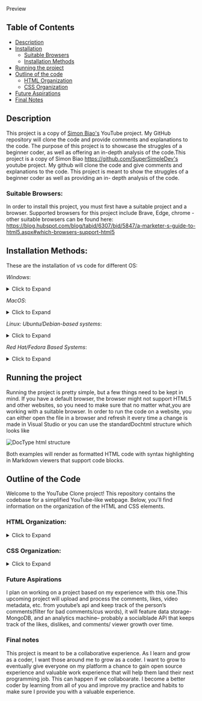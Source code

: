 Preview
## Table of Contents
- [Description](#description)
- [Installation](#installation)
  - [Suitable Browsers](#suitable-browsers)
  - [Installation Methods](#installation-methods)
- [Running the project](#running-the-project)
- [Outline of the code](#outline-of-the-code)
  - [HTML Organization](#html-organization)
  - [CSS Organization](#css-organization)
- [Future Aspirations](#future-aspirations)
- [Final Notes](#final-notes)
  
## Description
This project is a copy of [Simon Biao's](https://github.com/SuperSimpleDev) YouTube project. My GitHub repository will clone the code and provide comments and explanations to the code. The purpose of this project is to showcase the struggles of a beginner coder, as well as offering an in-depth analysis of the code.This project is a copy of Simon Biao https://github.com/SuperSimpleDev's youtube project. My github will clone the code and give comments and explanations to the code. This project is meant to show the struggles of a beginner coder as well as providing an in- depth analysis of the code.

 ### Suitable Browsers: 
 In order to install this project, you must first have a suitable project and a browser. Supported browsers for this project include Brave, Edge, chrome - other suitable browsers can be found here: https://blog.hubspot.com/blog/tabid/6307/bid/5847/a-marketer-s-guide-to-html5.aspx#which-browsers-support-html5

## Installation Methods:
 
These are the installation of vs code for different OS:

_Windows_:

<details>
  <summary>Click to Expand</summary>
  
  1. Download the installer (.exe file) from the official VS Code website. 
  2. Run the installer executable. 
  3. Follow the on-screen instructions to complete the installation.
</details>
   
_MacOS_:
<details> 
<summary> Click to Expand</summary>
  
1. Download the .dmg file from the official VS Code website.
2. Open the downloaded .dmg file.
3. Drag the Visual Studio Code icon to the "Applications" folder.
4. Launch VS Code from the Applications folder.
</details>


_Linux: Ubuntu/Debian-based systems_:
<details>
  <summary> Click to Expand</summary>
  
1. Open a terminal.
2. Download the .deb package from the official VS Code website.
3. Install the package using the package manager. For example: 
  If you use bash
  <pre style = "background-color = white; color: black;">
```bash
# Navigate to the directory where you downloaded the .deb package
cd /path/to/downloaded/package

# Install the package
sudo dpkg -i filename.deb

# Resolve dependencies (if any)
sudo apt-get install -f
  </pre>
</details>

_Red Hat/Fedora Based Systems_:

<details>
<summary>Click to Expand</summary>

1. Open a terminal.
2. Download the .rpm package from the official VS Code website.
3. Install the package using the package manager. For example: .
<pre style="background-color: white; color: black;">
bash
Download the .rpm package from the official VS Code website.
</pre>

</details>

## Running the project

Running the project is pretty simple, but a few things need to be kept in mind. If you have a default browser, the browser might not support HTML5 and other websites, so you need to make sure that no matter what,you are working with a suitable browser. In order to run the code on a website, you can either open the file in a browser and refresh it every time a change is made in Visual Studio or you can use the standardDochtml structure which looks like

![DocType html structure](https://github.com/jahhx42/Youtube/assets/151959456/b9a40c2c-8913-417c-bc2b-918ed56eefef)



Both examples will render as formatted HTML code with syntax highlighting in Markdown viewers that support code blocks.


## Outline of the Code

Welcome to the YouTube Clone project! This repository contains the codebase for a simplified YouTube-like webpage. Below, you'll find information on the organization of the HTML and CSS elements.

### HTML Organization:
<details>
  <summary>Click to Expand</summary>
  
1. project Structure_: - There are 3 types of contributions that make up this project. The code includes a code written in html, code written in css, and external objects such as icons and images
   used for the website.
   
2. _Head Tag_: -The `<head>` section includes metadata and external resources. External fonts and stylesheets are linked for styling purposes.
Icons and images are linked to their respective paths.

3. _Header (Navbar) Section_: -The header section (`<!-- <div class="header"> -->`) is a key component containing the navigation bar. It is divided into left, middle, and right sections, each housing specific elements such as the logo, search bar, and user-related icons.
 
4. _Sidebar Section_:The `sidebar` nav class=<"sidebar"> provides navigation links to different sections of the platform.
Each link is represented by a `<div>` element containing an icon and a label.

5. _Video Grid Section_:The video grid `<div class="video-grid">` is the main content area displaying video previews.
Multiple video previews <div class="video-preview"> are dynamically generated, each containing a thumbnail, video duration, and information about the video.

6. other: External Scripts:
External JavaScript files may be linked for dynamic functionality, though none are present in the provided code.

</details>

### CSS Organization:
<details>
  <summary>Click to Expand</summary>

1. Selectors: -Selectors are patterns used to target HTML elements for styling. They allow you to define rules that apply styles to specific elements, classes, or IDs on your webpage.
2. Classes and IDs: -Classes (.) and *IDs* (#) are identifiers used to apply styles to specific elements. *Classes* are reusable and can be applied to multiple elements, while *IDs* are unique to a single element.
3. Pseudo-classes `(:hover)`: -Pseudo-classes* are used to style elements in specific states or conditions. The `:hover` *pseudo-class*, for example, is applied when a user hovers over an element, allowing for interactive styling effects.
4. Box Model: -The box model is a fundamental concept that defines how elements are structured on a webpage. It includes properties like `margin`, `border`, `padding`, and `content width`, influencing the layout and spacing of elements.
5. Flexbox: -`Flexbox` is a layout model designed to simplify the arrangement of elements in a flexible and responsive way. It provides a powerful mechanism for creating dynamic layouts, especially useful for items in a row or column.
6. Developer Tools (DevTools)
*Developer Tools*, often available in web browsers, provide a set of features for inspecting and debugging web pages. In the context of CSS, *DevTools* allow developers to inspect and modify styles in real-time, aiding in the development and troubleshooting process. You can evaluate the box model in browsers or in your code by right clicking and pressing inspect.  
</details>



### Future Aspirations
I plan on working on a project based on my experience with this one.This upcoming project will upload and process the comments, likes, video metadata, etc. from youtube’s api and keep track of the person’s comments(filter for bad comments/cus words), it will feature data storage- MongoDB, and an analytics machine– probably a socialblade APi that keeps track of the likes, dislikes, and comments/ viewer growth over time.

### Final notes

This project is meant to be a collaborative experience. As I learn and grow as a coder, I want those around me to grow as a coder. I want to grow to eventually give everyone on my platform a chance to gain open source experience and valuable work experience that will help them land their next programming job. This can happen if we collaboarate. I become a better coder by learning from all of you and improve my practice and habits to make sure I provide you with a valuable experience.
